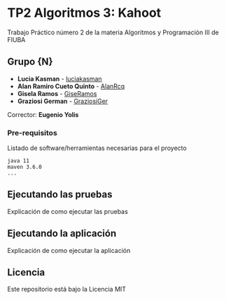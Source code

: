 # TP2 Algoritmos 3: Kahoot

Trabajo Práctico número 2 de la materia Algoritmos y Programación III de FIUBA

## Grupo {N}

* **Lucia Kasman** - [luciakasman](https://github.com/luciakasman)
* **Alan Ramiro Cueto Quinto** - [AlanRcq](https://github.com/AlanRcq)
* **Gisela Ramos** - [GiseRamos](https://github.com/GiseRamos)
* **Graziosi German** - [GraziosiGer](https://github.com/GraziosiGer)

Corrector: **Eugenio Yolis**

### Pre-requisitos

Listado de software/herramientas necesarias para el proyecto

```
java 11
maven 3.6.0
...
```

## Ejecutando las pruebas

Explicación de como ejecutar las pruebas

## Ejecutando la aplicación

Explicación de como ejecutar la aplicación

## Licencia

Este repositorio está bajo la Licencia MIT
